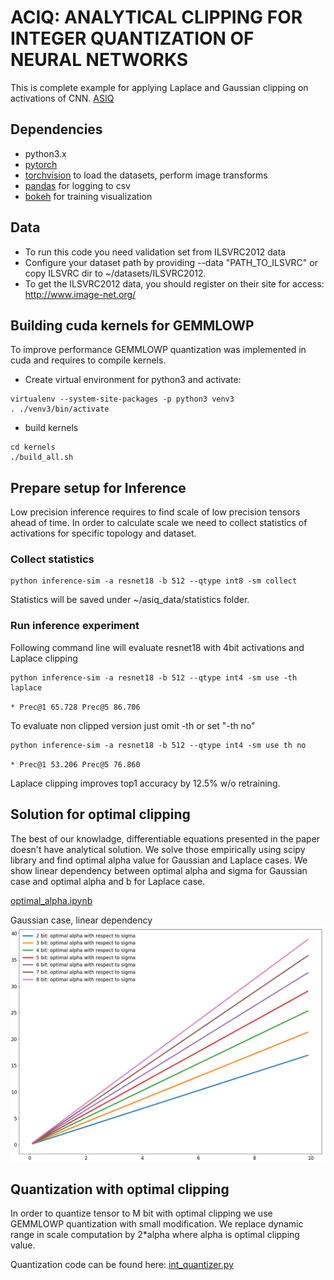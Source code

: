 # ACIQ: ANALYTICAL CLIPPING FOR INTEGER QUANTIZATION OF NEURAL NETWORKS
This is complete example for applying Laplace and Gaussian clipping on activations of CNN.
[ASIQ](https://openreview.net/pdf?id=B1x33sC9KQ)

## Dependencies
- python3.x
- [pytorch](<http://www.pytorch.org>)
- [torchvision](<https://github.com/pytorch/vision>) to load the datasets, perform image transforms
- [pandas](<http://pandas.pydata.org/>) for logging to csv
- [bokeh](<http://bokeh.pydata.org>) for training visualization

## Data
- To run this code you need validation set from ILSVRC2012 data
- Configure your dataset path by providing --data "PATH_TO_ILSVRC" or copy ILSVRC dir to ~/datasets/ILSVRC2012.
- To get the ILSVRC2012 data, you should register on their site for access: <http://www.image-net.org/>

## Building cuda kernels for GEMMLOWP
To improve performance GEMMLOWP quantization was implemented in cuda and requires to compile kernels.

- Create virtual environment for python3 and activate:
```
virtualenv --system-site-packages -p python3 venv3
. ./venv3/bin/activate
```
- build kernels
```
cd kernels
./build_all.sh
```

## Prepare setup for Inference
Low precision inference requires to find scale of low precision tensors ahead of time. In order to calculate scale we need to collect statistics of activations for specific topology and dataset.
### Collect statistics
```
python inference-sim -a resnet18 -b 512 --qtype int8 -sm collect
```
Statistics will be saved under ~/asiq_data/statistics folder.
### Run inference experiment
Following command line will evaluate resnet18 with 4bit activations and Laplace clipping
```
python inference-sim -a resnet18 -b 512 --qtype int4 -sm use -th laplace
```
`* Prec@1 65.728 Prec@5 86.706`

To evaluate non clipped version just omit -th or set "-th no"
```
python inference-sim -a resnet18 -b 512 --qtype int4 -sm use th no
```
`* Prec@1 53.206 Prec@5 76.860`

Laplace clipping improves top1 accuracy by 12.5% w/o retraining.

## Solution for optimal clipping

The best of our knowladge, differentiable equations presented in the paper doesn't have analytical solution. We solve those empirically using scipy library and find optimal alpha value for Gaussian and Laplace cases. 
We show linear dependency between optimal alpha and sigma for Gaussian case and optimal alpha and b for Laplace case.

[optimal_alpha.ipynb](optimal_alpha.ipynb)

Gaussian case, linear dependency
![Gaussian case](figures/opt_alpha_gaussian.png)

## Quantization with optimal clipping
In order to quantize tensor to M bit with optimal clipping we use GEMMLOWP quantization with small modification. We replace dynamic range in scale computation by 2*alpha where alpha is optimal clipping value.

Quantization code can be found here: 
[int_quantizer.py](pytorch_quantizer/quantization/qtypes/int_quantizer.py)
